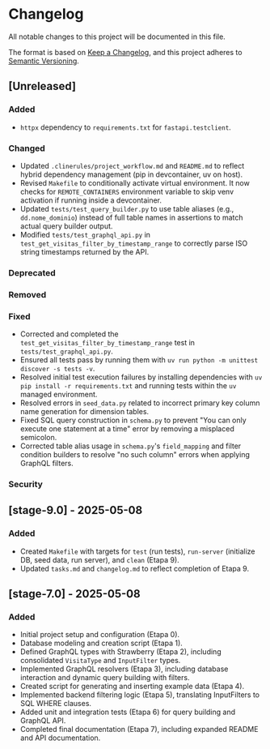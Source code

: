 # Changelog

All notable changes to this project will be documented in this file.

The format is based on [Keep a Changelog](https://keepachangelog.com/en/1.0.0/),
and this project adheres to [Semantic Versioning](https://semver.org/spec/v2.0.0.html).

## [Unreleased]

### Added
- `httpx` dependency to `requirements.txt` for `fastapi.testclient`.

### Changed
- Updated `.clinerules/project_workflow.md` and `README.md` to reflect hybrid dependency management (pip in devcontainer, uv on host).
- Revised `Makefile` to conditionally activate virtual environment. It now checks for `REMOTE_CONTAINERS` environment variable to skip venv activation if running inside a devcontainer.
- Updated `tests/test_query_builder.py` to use table aliases (e.g., `dd.nome_dominio`) instead of full table names in assertions to match actual query builder output.
- Modified `tests/test_graphql_api.py` in `test_get_visitas_filter_by_timestamp_range` to correctly parse ISO string timestamps returned by the API.

### Deprecated

### Removed

### Fixed
- Corrected and completed the `test_get_visitas_filter_by_timestamp_range` test in `tests/test_graphql_api.py`.
- Ensured all tests pass by running them with `uv run python -m unittest discover -s tests -v`.
- Resolved initial test execution failures by installing dependencies with `uv pip install -r requirements.txt` and running tests within the `uv` managed environment.
- Resolved errors in `seed_data.py` related to incorrect primary key column name generation for dimension tables.
- Fixed SQL query construction in `schema.py` to prevent "You can only execute one statement at a time" error by removing a misplaced semicolon.
- Corrected table alias usage in `schema.py`'s `field_mapping` and filter condition builders to resolve "no such column" errors when applying GraphQL filters.


### Security

## [stage-9.0] - 2025-05-08

### Added
- Created `Makefile` with targets for `test` (run tests), `run-server` (initialize DB, seed data, run server), and `clean` (Etapa 9).
- Updated `tasks.md` and `changelog.md` to reflect completion of Etapa 9.

## [stage-7.0] - 2025-05-08

### Added
- Initial project setup and configuration (Etapa 0).
- Database modeling and creation script (Etapa 1).
- Defined GraphQL types with Strawberry (Etapa 2), including consolidated `VisitaType` and `InputFilter` types.
- Implemented GraphQL resolvers (Etapa 3), including database interaction and dynamic query building with filters.
- Created script for generating and inserting example data (Etapa 4).
- Implemented backend filtering logic (Etapa 5), translating InputFilters to SQL WHERE clauses.
- Added unit and integration tests (Etapa 6) for query building and GraphQL API.
- Completed final documentation (Etapa 7), including expanded README and API documentation.

